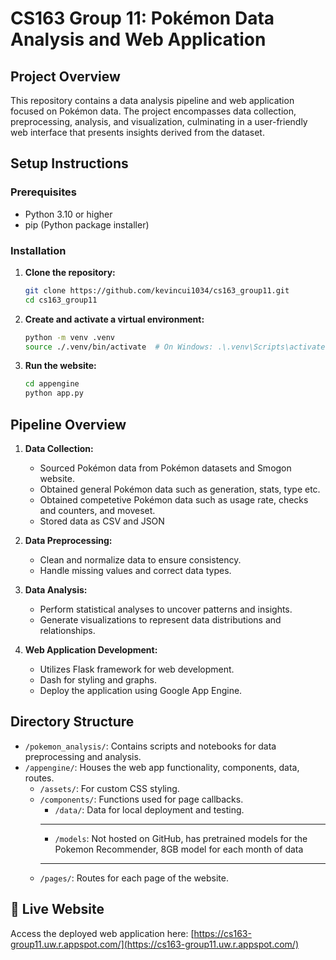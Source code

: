 # CS163 Group 11: Pokémon Data Analysis and Web Application

## Project Overview

This repository contains a data analysis pipeline and web application focused on Pokémon data. The project encompasses data collection, preprocessing, analysis, and visualization, culminating in a user-friendly web interface that presents insights derived from the dataset.

## Setup Instructions

### Prerequisites

- Python 3.10 or higher
- pip (Python package installer)

### Installation

1. **Clone the repository:**

   ```bash
   git clone https://github.com/kevincui1034/cs163_group11.git
   cd cs163_group11
   ```

2. **Create and activate a virtual environment:**

   ```bash
   python -m venv .venv
   source ./.venv/bin/activate  # On Windows: .\.venv\Scripts\activate
   ```

3. **Run the website:**

   ```bash
   cd appengine
   python app.py
   ```


## Pipeline Overview

1. **Data Collection:**
   - Sourced Pokémon data from Pokémon datasets and Smogon website.
   - Obtained general Pokémon data such as generation, stats, type etc.
   - Obtained competetive Pokémon data such as usage rate, checks and counters, and moveset.
   - Stored data as CSV and JSON

2. **Data Preprocessing:**
   - Clean and normalize data to ensure consistency.
   - Handle missing values and correct data types.

3. **Data Analysis:**
   - Perform statistical analyses to uncover patterns and insights.
   - Generate visualizations to represent data distributions and relationships.

4. **Web Application Development:**
   - Utilizes Flask framework for web development.
   - Dash for styling and graphs.
   - Deploy the application using Google App Engine.

## Directory Structure

- `/pokemon_analysis/`: Contains scripts and notebooks for data preprocessing and analysis.
- `/appengine/`: Houses the web app functionality, components, data, routes.
   - `/assets/`: For custom CSS styling.
   - `/components/`: Functions used for page callbacks.
      - `/data/`: Data for local deployment and testing.
      ************
      - `/models`: Not hosted on GitHub, has pretrained models for the Pokemon Recommender, 8GB model for each month of data
      ************
   - `/pages/`: Routes for each page of the website.

## 🔗 Live Website

Access the deployed web application here: [https://cs163-group11.uw.r.appspot.com/](https://cs163-group11.uw.r.appspot.com/)
